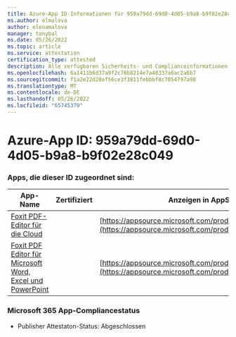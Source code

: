 ```yaml
---
title: Azure-App ID-Informationen für 959a79dd-69d0-4d05-b9a8-b9f02e28c049
ms.author: elmalova
author: elenamalova
manager: tonybal
ms.date: 05/26/2022
ms.topic: article
ms.service: attestation
certification_type: attested
description: Alle verfügbaren Sicherheits- und Complianceinformationen für 959a79dd-69d0-4d05-b9a8-b9f02e28c049.
ms.openlocfilehash: 6a1411b6d37a9f2c76b8214e7a48337a6ac2a6b7
ms.sourcegitcommit: f1a2e22d28ef56ce3f3811febbbf8c7054797a98
ms.translationtype: MT
ms.contentlocale: de-DE
ms.lasthandoff: 05/26/2022
ms.locfileid: "65745379"
---
```

# <a name="azure-app-id-959a79dd-69d0-4d05-b9a8-b9f02e28c049"></a>Azure-App ID: 959a79dd-69d0-4d05-b9a8-b9f02e28c049


### <a name="apps-associated-with-this-id"></a>Apps, die dieser ID zugeordnet sind:
| **App-Name** | **Zertifiziert** | **Anzeigen in AppSource** |
|--------------|---------------|-----------------------|
| [Foxit PDF-Editor für die Cloud](../forward/WA200003703.md) |  | [https://appsource.microsoft.com/product/office/WA200003703](https://appsource.microsoft.com/product/office/WA200003703) |
| [Foxit PDF Editor für Microsoft Word, Excel und PowerPoint](../forward/WA200003206.md) |  | [https://appsource.microsoft.com/product/office/WA200003206](https://appsource.microsoft.com/product/office/WA200003206) |

### <a name="microsoft-365-app-compliance-status"></a>Microsoft 365 App-Compliancestatus
- Publisher Attestaton-Status: Abgeschlossen
